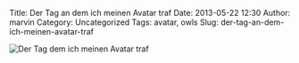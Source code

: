 Title: Der Tag an dem ich meinen Avatar traf
Date: 2013-05-22 12:30
Author: marvin
Category: Uncategorized
Tags: avatar, owls
Slug: der-tag-an-dem-ich-meinen-avatar-traf

![Der Tag dem ich meinen Avatar traf]({static}/images/8783409978_8f01aed7a9_b.jpg)

